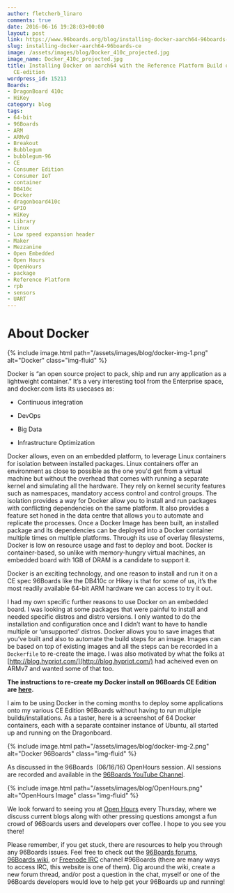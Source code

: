 ```yaml
---
author: fletcherb_linaro
comments: true
date: 2016-06-16 19:28:03+00:00
layout: post
link: https://www.96boards.org/blog/installing-docker-aarch64-96boards-ce/
slug: installing-docker-aarch64-96boards-ce
image: /assets/images/blog/Docker_410c_projected.jpg
image_name: Docker_410c_projected.jpg
title: Installing Docker on aarch64 with the Reference Platform Build on a 96Boards
  CE-edition
wordpress_id: 15213
Boards:
- DragonBoard 410c
- HiKey
category: blog
tags:
- 64-bit
- 96Boards
- ARM
- ARMv8
- Breakout
- Bubblegum
- bubblegum-96
- CE
- Consumer Edition
- Consumer IoT
- container
- DB410c
- Docker
- dragonboard410c
- GPIO
- HiKey
- Library
- Linux
- Low speed expansion header
- Maker
- Mezzanine
- Open Embedded
- Open Hours
- OpenHours
- package
- Reference Platform
- rpb
- sensors
- UART
---
```


# About Docker

{% include image.html path="/assets/images/blog/docker-img-1.png" alt="Docker" class="img-fluid" %}

Docker is “an open source project to pack, ship and run any application as a lightweight container.” It’s a very interesting tool from the Enterprise space, and docker.com lists its usecases as:


  * Continuous integration


  * DevOps


  * Big Data


  * Infrastructure Optimization


Docker allows, even on an embedded platform, to leverage Linux containers for isolation between installed packages. Linux containers offer an environment as close to possible as the one you'd get from a virtual machine but without the overhead that comes with running a separate kernel and simulating all the hardware. They rely on kernel security features such as namespaces, mandatory access control and control groups. The isolation provides a way for Docker allow you to install and run packages with conflicting dependencies on the same platform. It also provides a feature set honed in the data centre that allows you to automate and replicate the processes. Once a Docker Image has been built, an installed package and its dependencies can be deployed into a Docker container multiple times on multiple platforms. Through its use of overlay filesystems, Docker is low on resource usage and fast to deploy and boot. Docker is container-based, so unlike with memory-hungry virtual machines, an embedded board with 1GB of DRAM is a candidate to support it.

Docker is an exciting technology, and one reason to install and run it on a CE spec 96Boards like the DB410c or Hikey is that for some of us, it’s the most readily available 64-bit ARM hardware we can access to try it out.

I had my own specific further reasons to use Docker on an embedded board. I was looking at some packages that were painful to install and needed specific distros and distro versions. I only wanted to do the installation and configuration once and I didn’t want to have to handle multiple or ‘unsupported’ distros. Docker allows you to save images that you’ve built and also to automate the build steps for an image. Images can be based on top of existing images and all the steps can be recorded in a `Dockerfile` to re-create the image. I was also motivated by what the folks at [http://blog.hypriot.com/](http://blog.hypriot.com/) had acheived even on ARMv7 and wanted some of that too.

**The instructions to re-create my Docker install on 96Boards CE Edition are [here](https://www.96boards.org/documentation/consumer/guides/docker_ce.md.html).**

I aim to be using Docker in the coming months to deploy some applications onto my various CE Edition 96Boards without having to run multiple builds/installations. As a taster, here is a screenshot of 64 Docker containers, each with a separate container instance of Ubuntu, all started up and running on the Dragonboard.

{% include image.html path="/assets/images/blog/docker-img-2.png" alt="Docker 96Boards" class="img-fluid" %}


As discussed in the 96Boards  (06/16/16) OpenHours session. All sessions are recorded and available in the [96Boards YouTube Channel](https://www.youtube.com/playlist?list=PL-NF6S9MM_W1QBjUc2B5Pg502bz7qslxk).

{% include image.html path="/assets/images/blog/OpenHours.png" alt="OpenHours Image" class="img-fluid" %}

We look forward to seeing you at [Open Hours](/openhours/) every Thursday, where we discuss current blogs along with other pressing questions amongst a fun crowd of 96Boards users and developers over coffee. I hope to you see you there!

Please remember, if you get stuck, there are resources to help you through any 96Boards issues. Feel free to check out the [96Boards forums](https://discuss.96boards.org/), [96Boards wiki](https://github.com/96boards/documentation/wiki), or [Freenode IRC](https://webchat.freenode.net) channel #96Boards (there are many ways to access IRC, this website is one of them). Dig around the wiki, create a new forum thread, and/or post a question in the chat, myself or one of the 96Boards developers would love to help get your 96Boards up and running!
